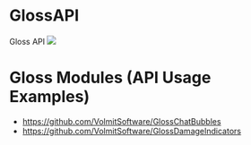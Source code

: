 # GlossAPI
Gloss API
![](https://imgur.com/NljTAQM.png)

# Gloss Modules (API Usage Examples)
* https://github.com/VolmitSoftware/GlossChatBubbles
* https://github.com/VolmitSoftware/GlossDamageIndicators

